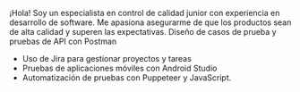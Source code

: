 ¡Hola! Soy un especialista en control de calidad junior con experiencia en desarrollo de software. Me apasiona asegurarme de que los productos sean de alta calidad y superen las expectativas.
Diseño de casos de prueba y pruebas de API con Postman
- Uso de Jira para gestionar proyectos y tareas
- Pruebas de aplicaciones móviles con Android Studio
- Automatización de pruebas con Puppeteer y JavaScript.
